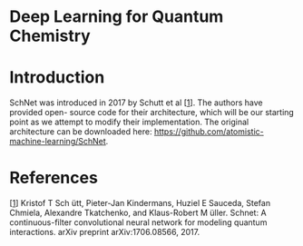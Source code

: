 # Deep Learning for Quantum Chemistry

# Introduction
SchNet was introduced in 2017 by Schutt et al [[1]]. The authors have provided open-
source code for their architecture, which will be our starting point as we attempt to
modify their implementation. The original architecture can be downloaded here: https://github.com/atomistic-machine-learning/SchNet.

# References
[1]: https://arxiv.org/abs/1706.08566

[[1]] Kristof T Sch ̈utt, Pieter-Jan Kindermans, Huziel E Sauceda, Stefan Chmiela, Alexandre Tkatchenko, and Klaus-Robert M ̈uller. Schnet: A continuous-filter convolutional neural network for modeling quantum interactions. arXiv preprint arXiv:1706.08566, 2017.
